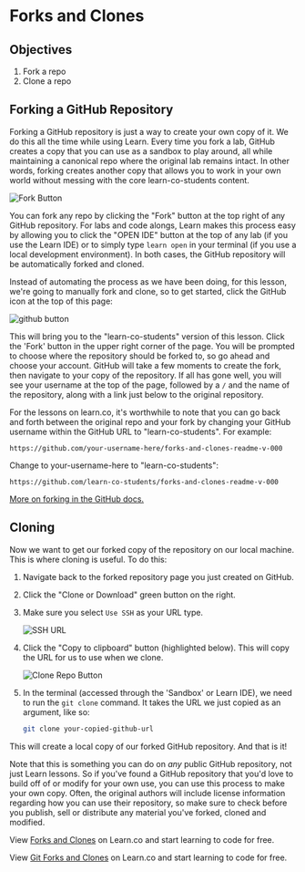 # Forks and Clones

## Objectives

1. Fork a repo
2. Clone a repo

## Forking a GitHub Repository

Forking a GitHub repository is just a way to create your own copy of it. We do
this all the time while using Learn. Every time you fork a lab, GitHub creates
a copy that you can use as a sandbox to play around, all while maintaining a
canonical repo where the original lab remains intact. In other words, forking
creates another copy that allows you to work in your own world without messing
with the core learn-co-students content.

![Fork Button](http://readme-pics.s3.amazonaws.com/fork_button.jpg)

You can fork any repo by clicking the "Fork" button at the top right of any
GitHub repository. For labs and code alongs, Learn makes this process easy
by allowing you to click the "OPEN IDE" button at the top of any lab (if you
use the Learn IDE) or to simply type `learn open` in your terminal (if you use
a local development environment). In both cases, the GitHub repository will be
automatically forked and cloned.

Instead of automating the process as we have been doing, for this lesson, we're
going to manually fork and clone, so to get started, click the GitHub icon at
the top of this page:

![github button](https://s3.amazonaws.com/flatiron-client-assets/assets/github-learn-button.png)

This will bring you to the "learn-co-students" version of this lesson.  Click
the 'Fork' button in the upper right corner of the page.  You will be prompted
to choose where the repository should be forked to, so go ahead and choose your
account.  GitHub will take a few moments to create the fork, then navigate to
your copy of the repository.  If all has gone well, you will see your username
at the top of the page, followed by a `/` and the name of the repository, along
with a link just below to the original repository.

For the lessons on learn.co, it's worthwhile to note that you can go back and
forth between the original repo and your fork by changing your GitHub username
within the GitHub URL to "learn-co-students". For example:

```
https://github.com/your-username-here/forks-and-clones-readme-v-000
```
Change to your-username-here to "learn-co-students":
```
https://github.com/learn-co-students/forks-and-clones-readme-v-000
```

[More on forking in the GitHub docs.](https://help.github.com/enterprise/2.2/user/articles/fork-a-repo/)

## Cloning

Now we want to get our forked copy of the repository on our local machine. This
is where cloning is useful. To do this:

1. Navigate back to the forked repository page you just created on GitHub.
2. Click the "Clone or Download" green button on the right.
2. Make sure you select `Use SSH` as your URL type.

	![SSH URL](https://files.readme.io/UgsI2ndmR2aH5ky5G1OA_GitHub%20-%20SSH%20-%201.png)

3. Click the "Copy to clipboard" button (highlighted below). This will copy the
URL for us to use when we clone.

	![Clone Repo Button](http://readme-pics.s3.amazonaws.com/clone-repo-clone-url-button.png)

4. In the terminal (accessed through the 'Sandbox' or Learn IDE), we need to
run the `git clone` command. It takes the URL we just copied as an argument,
like so:

	```bash
	git clone your-copied-github-url
	```

This will create a local copy of our forked GitHub repository. And that is it!

Note that this is something you can do on _any_ public GitHub repository, not
just Learn lessons.  So if you've found a GitHub repository that you'd love to
build off of or modify for your own use, you can use this process to make your
own copy.  Often, the original authors will include license information
regarding how you can use their repository, so make sure to check before you
publish, sell or distribute any material you've forked, cloned and modified.

<p data-visibility='hidden'>View <a href='https://learn.co/lessons/forks-and-clones-readme' title='Forks and Clones'>Forks and Clones</a> on Learn.co and start learning to code for free.</p>

<p class='util--hide'>View <a href='https://learn.co/lessons/forks-and-clones-readme'>Git Forks and Clones</a> on Learn.co and start learning to code for free.</p>
